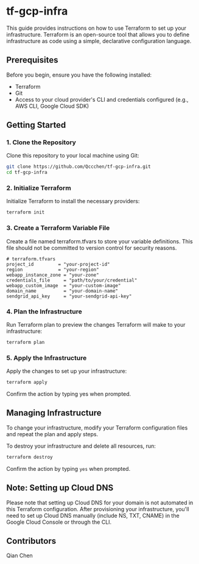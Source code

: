 # tf-gcp-infra

This guide provides instructions on how to use Terraform to set up your infrastructure. Terraform is an open-source tool that allows you to define infrastructure as code using a simple, declarative configuration language.

## Prerequisites

Before you begin, ensure you have the following installed:

- Terraform
- Git
- Access to your cloud provider's CLI and credentials configured (e.g., AWS CLI, Google Cloud SDK)

## Getting Started

### 1. Clone the Repository

Clone this repository to your local machine using Git:

```bash
git clone https://github.com/Qccchen/tf-gcp-infra.git
cd tf-gcp-infra
```

### 2. Initialize Terraform

Initialize Terraform to install the necessary providers:

```bash
terraform init
```

### 3. Create a Terraform Variable File

Create a file named terraform.tfvars to store your variable definitions. This file should not be committed to version control for security reasons.

```hcl
# terraform.tfvars
project_id         = "your-project-id"
region             = "your-region"
webapp_instance_zone = "your-zone"
credentials_file     = "path/to/your/credential"
webapp_custom_image  = "your-custom-image"
domain_name          = "your-domain-name"
sendgrid_api_key     = "your-sendgrid-api-key"
```

### 4. Plan the Infrastructure

Run Terraform plan to preview the changes Terraform will make to your infrastructure:

```bash
terraform plan
```

### 5. Apply the Infrastructure

Apply the changes to set up your infrastructure:

```bash
terraform apply
```

Confirm the action by typing yes when prompted.

## Managing Infrastructure

To change your infrastructure, modify your Terraform configuration files and repeat the plan and apply steps.

To destroy your infrastructure and delete all resources, run:

```bash
terraform destroy
```

Confirm the action by typing `yes` when prompted.

## Note: Setting up Cloud DNS

Please note that setting up Cloud DNS for your domain is not automated in this Terraform configuration. After provisioning your infrastructure, you'll need to set up Cloud DNS manually (include NS, TXT, CNAME) in the Google Cloud Console or through the CLI.

## Contributors

Qian Chen

